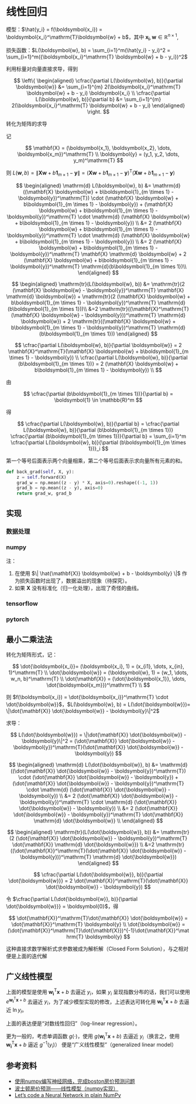 # 线性回归

模型：$\hat{y_i} = f(\boldsymbol{x_i}) = \boldsymbol{x_i}^\mathrm{T}\boldsymbol{w} + b$，其中 $\boldsymbol{x_i}, \boldsymbol{w} \in \mathbb{R}^{n \times 1},$

损失函数：$L(\boldsymbol{w}, b) = \sum_{i=1}^m(\hat{y_i} - y_i)^2 = \sum_{i=1}^m({\boldsymbol{x_i}^\mathrm{T} \boldsymbol{w} + b - y_i})^2$

利用标量对向量直接求导，得到

$$
\left\{
    \begin{aligned}
        \cfrac{\partial L(\boldsymbol{w}, b)}{\partial \boldsymbol{w}} &= \sum_{i=1}^{m} 2(\boldsymbol{x_i}^\mathrm{T} \boldsymbol{w} + b - y_i) \boldsymbol{x_i} \\
        \cfrac{\partial L(\boldsymbol{w}, b)}{\partial b} &= \sum_{i=1}^{m} 2(\boldsymbol{x_i}^\mathrm{T} \boldsymbol{w} + b - y_i)
    \end{aligned}
\right.
$$

转化为矩阵的求导

记

$$
\mathbf{X} = (\boldsymbol{x_1}, \boldsymbol{x_2}, \dots, \boldsymbol{x_m})^\mathrm{T} \\
\boldsymbol{y} = (y_1, y_2, \dots, y_m)^\mathrm{T}
$$

则 $L(\boldsymbol{w}, b) = \|\mathbf{X}\boldsymbol{w} + b\boldsymbol{1}_{m \times 1} - \boldsymbol{y}\| = (\mathbf{X}\boldsymbol{w} + b\boldsymbol{1}_{m \times 1} - \boldsymbol{y})^\mathrm{T}(\mathbf{X}\boldsymbol{w} + b\boldsymbol{1}_{m \times 1} - \boldsymbol{y})$

$$
\begin{aligned}
    \mathrm{d} L(\boldsymbol{w}, b)
    &= \mathrm{d}((\mathbf{X} \boldsymbol{w} + b\boldsymbol{1}_{m \times 1} - \boldsymbol{y})^\mathrm{T}) \cdot (\mathbf{X} \boldsymbol{w} + b\boldsymbol{1}_{m \times 1} - \boldsymbol{y}) + (\mathbf{X} \boldsymbol{w} + b\boldsymbol{1}_{m \times 1} - \boldsymbol{y})^\mathrm{T} \cdot \mathrm{d} (\mathbf{X} \boldsymbol{w} + b\boldsymbol{1}_{m \times 1} - \boldsymbol{y}) \\
    &= 2 (\mathbf{X} \boldsymbol{w} + b\boldsymbol{1}_{m \times 1} - \boldsymbol{y})^\mathrm{T} \cdot \mathrm{d} (\mathbf{X} \boldsymbol{w} + b\boldsymbol{1}_{m \times 1} - \boldsymbol{y}) \\
    &= 2 (\mathbf{X} \boldsymbol{w} + b\boldsymbol{1}_{m \times 1} - \boldsymbol{y})^\mathrm{T} \mathbf{X} \mathrm{d} \boldsymbol{w} + 2 (\mathbf{X} \boldsymbol{w} + b\boldsymbol{1}_{m \times 1} - \boldsymbol{y})^\mathrm{T} \mathrm{d}(b\boldsymbol{1}_{m \times 1})\\
\end{aligned}
$$

$$
\begin{aligned}
    \mathrm{tr}(L(\boldsymbol{w}, b))
    &= \mathrm{tr}(2 (\mathbf{X} \boldsymbol{w} - \boldsymbol{y})^\mathrm{T} \mathbf{X} \mathrm{d} \boldsymbol{w}) + \mathrm{tr}(2 (\mathbf{X} \boldsymbol{w} + b\boldsymbol{1}_{m \times 1} - \boldsymbol{y})^\mathrm{T} \mathrm{d}(b\boldsymbol{1}_{m \times 1}))\\
    &=2 \mathrm{tr}((\mathbf{X}^\mathrm{T}(\mathbf{X} \boldsymbol{w} - \boldsymbol{y}))^\mathrm{T} \mathrm{d} \boldsymbol{w}) + 2 \mathrm{tr}((\mathbf{X} \boldsymbol{w} + b\boldsymbol{1}_{m \times 1} - \boldsymbol{y})^\mathrm{T} \mathrm{d}(b\boldsymbol{1}_{m \times 1}))
\end{aligned}
$$

$$
\cfrac{\partial L(\boldsymbol{w}, b)}{\partial \boldsymbol{w}} = 2 \mathbf{X}^\mathrm{T}(\mathbf{X} \boldsymbol{w} + b\boldsymbol{1}_{m \times 1} - \boldsymbol{y}) \\
\cfrac{\partial L(\boldsymbol{w}, b)}{\partial (b\boldsymbol{1}_{m \times 1})} = 2 (\mathbf{X} \boldsymbol{w} + b\boldsymbol{1}_{m \times 1} - \boldsymbol{y}) \\
$$

由

$$
\cfrac{\partial (b\boldsymbol{1}_{m \times 1})}{\partial b} = \boldsymbol{1} \in \mathbb{R}^m
$$

得

$$
\cfrac{\partial L(\boldsymbol{w}, b)}{\partial b} = \cfrac{\partial L(\boldsymbol{w}, b)}{\partial (b\boldsymbol{1}_{m \times 1})} \cfrac{\partial (b\boldsymbol{1}_{m \times 1})}{\partial b} = \sum_{i=1}^m \cfrac{\partial L(\boldsymbol{w}, b)}{\partial (b\boldsymbol{1}_{m \times 1})}_i
$$

第一个等号后面表示两个向量相乘，第二个等号后面表示求向量所有元素的和。

```python
def back_grad(self, X, y):
    z = self.forward(X)
    grad_w = np.mean((z - y) * X, axis=0).reshape((-1, 1))
    grad_b = np.mean((z - y), axis=0)
    return grad_w, grad_b
```

## 实现

### 数据处理

### numpy

[](np.py ':include :type=code python')

注：

1. 在使用 $\| \hat{\mathbf{X}} \boldsymbol{w} + b - \boldsymbol{y} \|$ 作为损失函数时出现了，数据溢出的现象（待探究）。
2. 如果 $\mathbf{X}$ 没有标准化（归一化处理），出现了奇怪的曲线。


### tensorflow

### pytorch

## 最小二乘法法

转化为矩阵形式，记：

$$
\dot{\boldsymbol{x_i}}= (\boldsymbol{x_i}, 1) = (x_{i1}, \dots, x_{in}, 1)^\mathrm{T} \\
\dot{\boldsymbol{w}} = (\boldsymbol{w}, 1) = (w_1, \dots, w_n, b)^\mathrm{T} \\
\dot{\mathbf{X}} = (\dot{\boldsymbol{x_1}}, \dots, \dot{\boldsymbol{x_m}})^\mathrm{T} \\
$$

则 $f(\boldsymbol{x_i}) = \dot{\boldsymbol{x_i}}^\mathrm{T} \cdot \dot{\boldsymbol{w}}$，$L(\boldsymbol{w}, b) = L(\dot{\boldsymbol{w}})= \|\dot{\mathbf{X}} \dot{\boldsymbol{w}} - \boldsymbol{y}\|^2$

求导：

$$
L(\dot{\boldsymbol{w}}) = \|\dot{\mathbf{X}} \dot{\boldsymbol{w}} - \boldsymbol{y}\|^2 = (\dot{\mathbf{X}} \dot{\boldsymbol{w}} - \boldsymbol{y})^\mathrm{T}(\dot{\mathbf{X}} \dot{\boldsymbol{w}} - \boldsymbol{y})
$$

$$
\begin{aligned}
    \mathrm{d} L(\dot{\boldsymbol{w}}, b)
    &= \mathrm{d}((\dot{\mathbf{X}} \dot{\boldsymbol{w}} - \boldsymbol{y})^\mathrm{T}) \cdot (\dot{\mathbf{X}} \dot{\boldsymbol{w}} - \boldsymbol{y}) + (\dot{\mathbf{X}} \dot{\boldsymbol{w}} - \boldsymbol{y})^\mathrm{T} \cdot \mathrm{d} (\dot{\mathbf{X}} \dot{\boldsymbol{w}} - \boldsymbol{y}) \\
    &= 2 (\dot{\mathbf{X}} \dot{\boldsymbol{w}} - \boldsymbol{y})^\mathrm{T} \cdot \mathrm{d} (\dot{\mathbf{X}} \dot{\boldsymbol{w}} - \boldsymbol{y}) \\
    &= 2 (\dot{\mathbf{X}} \dot{\boldsymbol{w}} - \boldsymbol{y})^\mathrm{T} \dot{\mathbf{X}} \mathrm{d} \dot{\boldsymbol{w}} \\
\end{aligned}
$$

$$
\begin{aligned}
    \mathrm{tr}(L(\dot{\boldsymbol{w}}, b))
    &= \mathrm{tr}(2 (\dot{\mathbf{X}} \dot{\boldsymbol{w}} - \boldsymbol{y})^\mathrm{T} \dot{\mathbf{X}} \mathrm{d} \dot{\boldsymbol{w}}) \\
    &=2 \mathrm{tr}((\dot{\mathbf{X}}^\mathrm{T}(\dot{\mathbf{X}} \dot{\boldsymbol{w}} - \boldsymbol{y}))^\mathrm{T} \mathrm{d} \dot{\boldsymbol{w}})
\end{aligned}
$$

$$
\cfrac{\partial L(\dot{\boldsymbol{w}}, b)}{\partial \dot{\boldsymbol{w}}} = 2 \dot{\mathbf{X}}^\mathrm{T}(\dot{\mathbf{X}} \dot{\boldsymbol{w}} - \boldsymbol{y})
$$

令 $\cfrac{\partial L(\dot{\boldsymbol{w}}, b)}{\partial \dot{\boldsymbol{w}}} = \boldsymbol{0}$，得

$$
\dot{\mathbf{X}}^\mathrm{T}\dot{\mathbf{X}} \dot{\boldsymbol{w}} = \dot{\mathbf{X}}^\mathrm{T} \boldsymbol{y} \\
\dot{\boldsymbol{w}} = (\dot{\mathbf{X}}^\mathrm{T}\dot{\mathbf{X}})^{-1}\dot{\mathbf{X}}^\mathrm{T} \boldsymbol{y}
$$

这种直接求数学解析式求参数被成为解析解（Closed Form Solution），与之相对便是上面的迭代解

[](closed-form-solution.py ':include :type=code python')

## 广义线性模型

上面的模型是使用 $\boldsymbol{w_i}^\mathrm{T} \boldsymbol{x} + b$ 去逼近 $y_i$，如果 $y_i$ 呈现指数分布的话，我们可以使用 $e^{\boldsymbol{w_i}^\mathrm{T} \boldsymbol{x} + b}$ 去逼近 $y_i$，为了减少模型实现的修改，上述表达可转化用 $\boldsymbol{w_i}^\mathrm{T} \boldsymbol{x} + b$ 去逼近 $\ln y_i$。

上面的表达便是“对数线性回归”（log-linear regression）。

更为一般的，考虑单调函数 $g(\cdot)$，使用 $g(\boldsymbol{w_i}^\mathrm{T} \boldsymbol{x} + b)$ 去逼近 $y_i$（换言之，使用 $\boldsymbol{w_i}^\mathrm{T} \boldsymbol{x} + b$ 逼近 $g^{-1}(y_i)$） 便是“广义线性模型”（generalized linear model）

## 参考资料

- [使用numpy编写神经网络，完成boston房价预测问题](https://blog.csdn.net/KaelCui/article/details/105804164)
- [波士顿房价预测——线性模型（numpy实现）](https://blog.csdn.net/qq_36560894/article/details/104125289)
- [Let’s code a Neural Network in plain NumPy](https://towardsdatascience.com/lets-code-a-neural-network-in-plain-numpy-ae7e74410795)